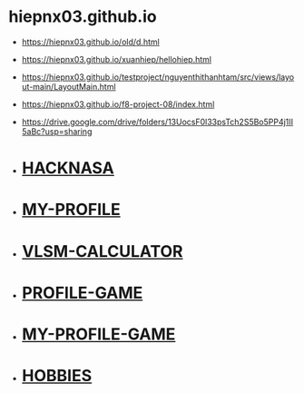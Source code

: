 # hiepnx03.github.io 

- https://hiepnx03.github.io/old/d.html
- https://hiepnx03.github.io/xuanhiep/hellohiep.html
- https://hiepnx03.github.io/testproject/nguyenthithanhtam/src/views/layout-main/LayoutMain.html
- https://hiepnx03.github.io/f8-project-08/index.html
- https://drive.google.com/drive/folders/13UocsF0l33psTch2S5Bo5PP4j1II5aBc?usp=sharing

- # [HACKNASA](https://hiepnx03.github.io/ENTERTAINMENT-DEPLOYMENT/testproject/nasa/hack.html)
- # [MY-PROFILE](https://hiepnx03.github.io/MY-PROFILE/index.html)
- # [VLSM-CALCULATOR](https://hiepnx03.github.io/2024-10-VLSM-Calculator-JavaScript/)
- # [PROFILE-GAME](https://hiepnx03.github.io/DEPLOY-ENTERTAINMENT/game/dinhtrieu/hellotrieu.html)
- # [MY-PROFILE-GAME](https://hiepnx03.github.io/DEPLOY-ENTERTAINMENT/game/xuanhiep/hellohiep.html)
- # [HOBBIES](https://hiepnx03.github.io/DEPLOY-ENTERTAINMENT/hobbies/hellohiep.html)

